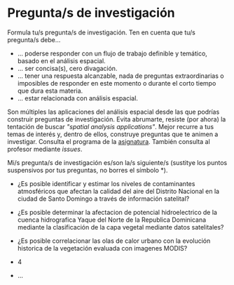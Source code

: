 # Pregunta/s de investigación

Formula tu/s pregunta/s de investigación. Ten en cuenta que tu/s pregunta/s debe...

* ... poderse responder con un flujo de trabajo definible y temático, basado en el análisis espacial.
* ... ser concisa(s), cero divagación.
* ... tener una respuesta alcanzable, nada de preguntas extraordinarias o imposibles de responder en este momento o durante el corto tiempo que dura esta materia.
* ... estar relacionada con análisis espacial.

Son múltiples las aplicaciones del análisis espacial desde las que podrías construir preguntas de investigación. Evita abrumarte, resiste (por ahora) la tentación de buscar *"spatial analysis applications"*. Mejor recurre a tus temas de interés y, dentro de ellos, construye preguntas que te animen a investigar. Consulta el programa de la [asignatura](https://github.com/maestria-geotel-master/material-de-apoyo/blob/master/programa-analisis-espacial.md). También consulta al profesor mediante *issues*.

Mi/s pregunta/s de investigación es/son la/s siguiente/s (sustitye los puntos suspensivos por tus preguntas, no borres el símbolo \*).

* ¿Es posible identificar y estimar los niveles de contaminantes atmosféricos que afectan la calidad del aire del Distrito Nacional en la ciudad de Santo Domingo a través de información satelital?

* ¿Es posible determinar la afectacion de potencial hidroelectrico de la cuenca hidrografica Yaque del Norte de la Republica Dominicana mediante la clasificación de la capa vegetal mediante datos satelitales?

* ¿Es posible correlacionar las olas de calor urbano con la evolución historica de la vegetación evaluada con imagenes MODIS?

* 4

* ...
